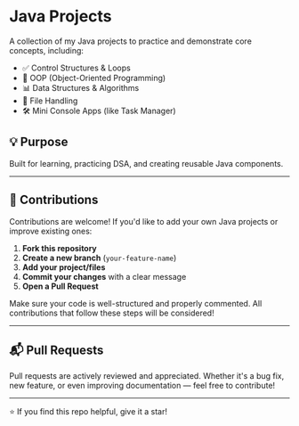 # Java Projects

A collection of my Java projects to practice and demonstrate core concepts, including:

- ✅ Control Structures & Loops  
- 🧠 OOP (Object-Oriented Programming)  
- 📊 Data Structures & Algorithms  
- 📁 File Handling  
- 🛠️ Mini Console Apps (like Task Manager)

## 💡 Purpose

Built for learning, practicing DSA, and creating reusable Java components.

---

## 🤝 Contributions

Contributions are welcome! If you'd like to add your own Java projects or improve existing ones:

1. **Fork this repository**
2. **Create a new branch** (`your-feature-name`)
3. **Add your project/files**
4. **Commit your changes** with a clear message
5. **Open a Pull Request**

Make sure your code is well-structured and properly commented. All contributions that follow these steps will be considered!

---

## 📬 Pull Requests

Pull requests are actively reviewed and appreciated. Whether it's a bug fix, new feature, or even improving documentation — feel free to contribute!

---

⭐ If you find this repo helpful, give it a star!
